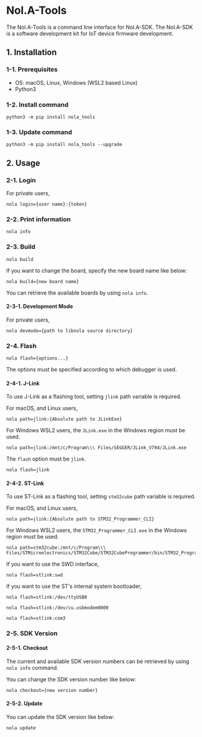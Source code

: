 # Nol.A-Tools

The Nol.A-Tools is a command line interface for Nol.A-SDK.
The Nol.A-SDK is a software development kit for IoT device firmware development.

## 1. Installation

### 1-1. Prerequisites

* OS: macOS, Linux, Windows (WSL2 based Linux)
* Python3

### 1-2. Install command

```
python3 -m pip install nola_tools
```

### 1-3. Update command

```
python3 -m pip install nola_tools --upgrade
```

## 2. Usage

### 2-1. Login

For private users,
```
nola login={user name}:{token}
```

### 2-2. Print information

```
nola info
```

### 2-3. Build

```
nola build
```

If you want to change the board, specify the new board name like below:
```
nola build={new board name}
```

You can retrieve the available boards by using ```nola info```.

#### 2-3-1. Development Mode

For private users,

```
nola devmode={path to libnola source directory}
```

### 2-4. Flash

```
nola flash={options...}
```
The options must be specified according to which debugger is used.

#### 2-4-1. J-Link

To use J-Link as a flashing tool, setting ```jlink``` path variable is required.

For macOS, and Linux users,
```
nola path=jlink:{Absolute path to JLinkExe}
```

For Windows WSL2 users, the ```JLink.exe``` in the Windows region must be used.

```
nola path=jlink:/mnt/c/Program\\\ Files/SEGGER/JLink_V794/JLink.exe
```

The ```flash``` option must be ```jlink```.
```
nola flash=jlink
```

#### 2-4-2. ST-Link

To use ST-Link as a flashing tool, setting ```stm32cube``` path variable is required.

For macOS, and Linux users,
```
nola path=jlink:{Absolute path to STM32_Programmer_CLI}
```

For Windows WSL2 users, the ```STM32_Programmer_CLI.exe``` in the Windows region must be used.
```
nola path=stm32cube:/mnt/c/Program\\\ Files/STMicroelectronics/STM32Cube/STM32CubeProgrammer/bin/STM32_Programmer_CLI.exe
```

If you want to use the SWD interface,
```
nola flash=stlink:swd
```

If you want to use the ST's internal system bootloader,
```
nola flash=stlink:/dev/ttyUSB0
```

```
nola flash=stlink:/dev/cu.usbmodem0000
```

```
nola flash=stlink:com3
```

### 2-5. SDK Version

#### 2-5-1. Checkout

The current and available SDK version numbers can be retrieved by using ```nola info``` command.

You can change the SDK version number like below:
```
nola checkout={new version number}
```

#### 2-5-2. Update

You can update the SDK version like below:
```
nola update
```
